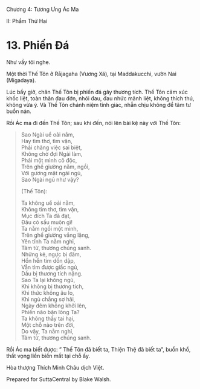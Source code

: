  

Chương 4: Tương Ưng Ác Ma

II: Phẩm Thứ Hai

# 13\. Phiến Ðá

Như vầy tôi nghe.

Một thời Thế Tôn ở Rājagaha (Vương Xá), tại Maddakucchi, vườn Nai (Migadaya).

Lúc bấy giờ, chân Thế Tôn bị phiến đá gây thương tích. Thế Tôn cảm xúc khốc liệt, toàn thân đau đớn, nhói đau, đau nhức mãnh liệt, không thích thú, không vừa ý. Và Thế Tôn chánh niệm tỉnh giác, nhẫn chịu không để tâm tư buồn nản.

Rồi Ác ma đi đến Thế Tôn; sau khi đến, nói lên bài kệ này với Thế Tôn:

> Sao Ngài uể oải nằm,  
> Hay tìm thơ, tìm vận,  
> Phải chăng việc sai biệt,  
> Không chờ đợi Ngài làm,  
> Phải một mình cô độc,  
> Trên ghế giường nằm, ngồi,  
> Với gương mặt ngái ngủ,  
> Sao Ngài ngủ như vậy?
> 
> (Thế Tôn):
> 
> Ta không uể oải nằm,  
> Không tìm thơ, tìm vận,  
> Mục đích Ta đã đạt,  
> Ðâu có sầu muộn gì!  
> Ta nằm ngồi một mình,  
> Trên ghế giường vắng lặng,  
> Yên tĩnh Ta nằm nghỉ,  
> Tâm từ, thương chúng sanh.  
> Những kẻ, ngực bị đâm,  
> Hổn hển tim dồn dập,  
> Vẫn tìm được giấc ngủ,  
> Dầu bị thương tích nặng.  
> Sao Ta lại không ngủ,  
> Khi không bị thương tích,  
> Khi thức không âu lo,  
> Khi ngủ chẳng sợ hãi,  
> Ngày đêm không khởi lên,  
> Phiền não bận lòng Ta?  
> Ta không thấy tai hại,  
> Một chỗ nào trên đời,  
> Do vậy, Ta nằm nghỉ,  
> Tâm từ, thương chúng sanh.

Rồi Ác ma biết được: ” Thế Tôn đã biết ta, Thiện Thệ đã biết ta”, buồn khổ, thất vọng liền biến mất tại chỗ ấy.

Hòa thượng Thích Minh Châu dịch Việt.

Prepared for SuttaCentral by Blake Walsh.